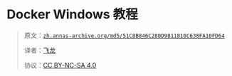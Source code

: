 # Docker Windows 教程

> 原文：[`zh.annas-archive.org/md5/51C8B846C280D9811810C638FA10FD64`](https://zh.annas-archive.org/md5/51C8B846C280D9811810C638FA10FD64)
> 
> 译者：[飞龙](https://github.com/wizardforcel)
> 
> 协议：[CC BY-NC-SA 4.0](http://creativecommons.org/licenses/by-nc-sa/4.0/)